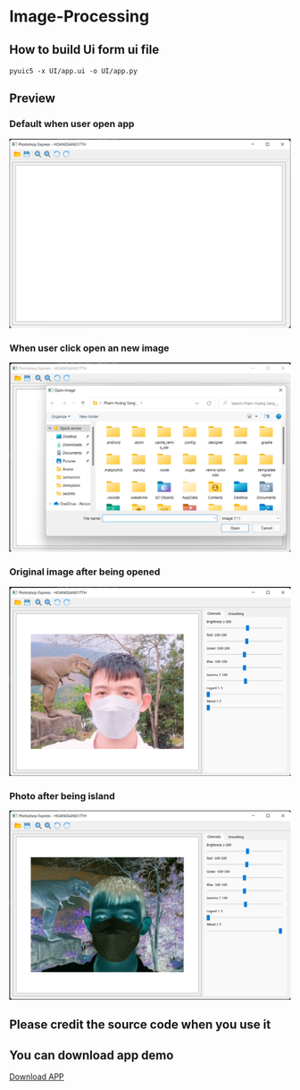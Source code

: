 # Image-Processing

## How to build Ui form ui file

```
pyuic5 -x UI/app.ui -o UI/app.py
```

## Preview
### Default when user open app
![Default APP](Images/Default.png)

### When user click open an new image

![Choice File](Images/Choice%20Image.png)

### Original image after being opened
![Origin image](Images/Origin.png)

### Photo after being island
![Island image](Images/Island.png)

## Please credit the source code when you use it

## You can download app demo

<a id="raw-url" href="dist/main.exe" download>Download APP</a>
